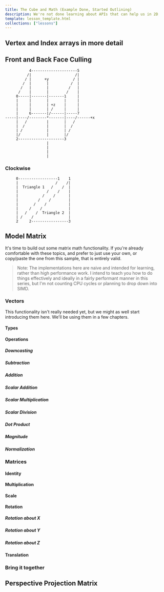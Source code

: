 ```yaml
---
title: The Cube and Math (Example Done, Started Outlining)
description: We're not done learning about APIs that can help us in 2D, but it's time to start learning about 3D rendering. We'll be rendering a cube, and along the way learn about properly constructing a model matrix, and expand out our math library.
template: lesson_template.html
collections: ["lessons"]
---
```


## Vertex and Index arrays in more detail



## Front and Back Face Culling


```
           4---------------------5
          /|                    /|
         / |      +y           / |
        /  |       |          /  |
       /   |       |         /   |
      /    |       |        /    |
     0-----|-------|-------1     |
     |     |       |       |     |
     |     |       | +z    |     |
     |     |       | /     |     |
     |     6-------|/------|-----7
-----|----/--------*-------|----/------+x
     |   /         |       |   /
     |  /          |       |  /
     | /           |       | /
     |/            |       |/
     2---------------------3
                   |
                   |
                   |
                   |

```


### Clockwise


```
     0------------------1    1
     |                 /    /|
     |  Triangle 1   /    /  |
     |             /    /    |
     |           /    /      |
     |         /    /        |
     |       /    /          |
     |     /    /            |
     |   /    /  Triangle 2  |
     | /    /                |
     2     2-----------------3
```

## Model Matrix

It's time to build out some matrix math functionality. If you're already comfortable with these topics, and prefer to just use your own, or copy/paste the one from this sample, that is entirely valid. 

> Note: The implementations here are naive and intended for learning, rather than high performance work. I intend to teach you how to do things effectively and ideally in a fairly performant manner in this series, but I'm not counting CPU cycles or planning to drop down into SIMD.

### Vectors

This functionality isn't really needed yet, but we might as well start introducing them here. We'll be using them in a few chapters.

#### Types

#### Operations

##### Downcasting

##### Subtraction

##### Addition

##### Scalar Addition

##### Scalar Multiplication

##### Scalar Division

##### Dot Product

##### Magnitude

##### Normalization

### Matrices

#### Identity

#### Multiplication

#### Scale

#### Rotation

##### Rotation about X

##### Rotation about Y

##### Rotation about Z

#### Translation

### Bring it together

## Perspective Projection Matrix
